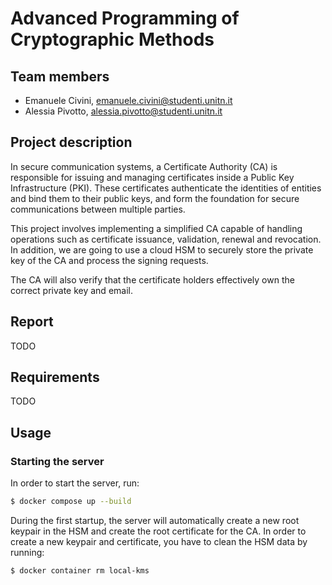 # Advanced Programming of Cryptographic Methods

## Team members
- Emanuele Civini, emanuele.civini@studenti.unitn.it
- Alessia Pivotto, alessia.pivotto@studenti.unitn.it

## Project description
In secure communication systems, a Certificate Authority (CA) is responsible for issuing and managing certificates inside a Public Key Infrastructure (PKI). These certificates authenticate the identities of entities and bind them to their public keys, and form the foundation for secure communications between multiple parties.

This project involves implementing a simplified CA capable of handling operations such as certificate issuance, validation, renewal and revocation. In addition, we are going to use a cloud HSM to securely store the private key of the CA and process the signing requests. 

The CA will also verify that the certificate holders effectively own the correct private key and email.

## Report
TODO

## Requirements
TODO

## Usage

### Starting the server
In order to start the server, run:
```bash
$ docker compose up --build
```
During the first startup, the server will automatically create a new root keypair in the HSM and create the root certificate for the CA. In order to create a new keypair and certificate, you have to clean the HSM data by running:
```bash
$ docker container rm local-kms
```